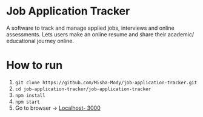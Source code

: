 # Job Application Tracker

A software to track and manage applied jobs, interviews and online assessments. Lets users make an online resume and share their academic/ educational journey online.

# How to run

1. `git clone https://github.com/Misha-Mody/job-application-tracker.git`
2. `cd job-application-tracker/job-application-tracker`
4. `npm install`
5. `npm start`
6.  Go to browser -> [Localhost- 3000](http://localhost:3000)
